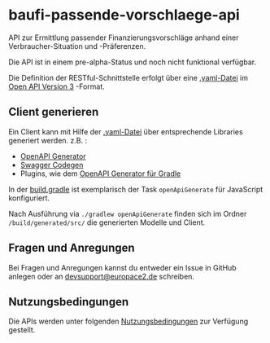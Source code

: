 # baufi-passende-vorschlaege-api

API zur Ermittlung passender Finanzierungsvorschläge anhand einer Verbraucher-Situation und -Präferenzen.

Die API ist in einem pre-alpha-Status und noch nicht funktional verfügbar.

Die Definition der RESTful-Schnittstelle erfolgt über eine [.yaml-Datei](baufi-passende-vorschlaege-api.yaml) im [Open API Version 3](https://swagger.io/specification/) -Format.

## Client generieren

Ein Client kann mit Hilfe der [.yaml-Datei](baufi-passende-vorschlaege-api.yaml) über entsprechende Libraries generiert werden. z.B. :

- [OpenAPI Generator](https://github.com/OpenAPITools/openapi-generator)
- [Swagger Codegen](https://github.com/swagger-api/swagger-codegen)
- Plugins, wie dem [OpenAPI Generator für Gradle](https://github.com/OpenAPITools/openapi-generator/tree/master/modules/openapi-generator-gradle-plugin)

In der [build.gradle](build.gradle) ist exemplarisch der Task `openApiGenerate` für JavaScript konfiguriert.

Nach Ausführung via `./gradlew openApiGenerate` finden sich im Ordner `/build/generated/src/` die generierten Modelle und Client.

## Fragen und Anregungen

Bei Fragen und Anregungen kannst du entweder ein Issue in GitHub anlegen oder an [devsupport@europace2.de](mailto:devsupport@europace2.de) schreiben.

## Nutzungsbedingungen

Die APIs werden unter folgenden [Nutzungsbedingungen](https://developer.europace.de/terms/) zur Verfügung gestellt.
